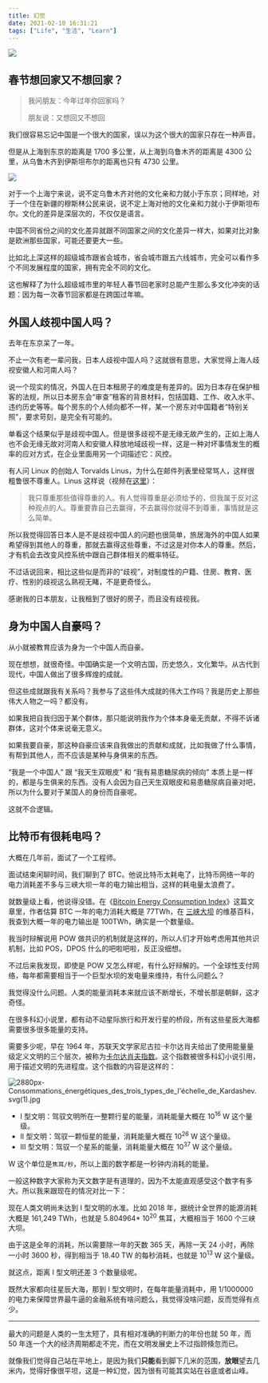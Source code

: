 ```yaml
---
title: 幻觉
date: 2021-02-10 16:31:21
tags: ["Life", "生活", "Learn"]
---
```


![](/illusion/1.webp)

## 春节想回家又不想回家？

> 我问朋友：今年过年你回家吗？
>
> 朋友说：又想回又不想回

我们很容易忘记中国是一个很大的国家，误以为这个很大的国家只存在一种声音。

但是从上海到东京的距离是 1700 多公里，从上海到乌鲁木齐的距离是 4300 公里，从乌鲁木齐到伊斯坦布尔的距离也只有 4730 公里。

![](/illusion/2.webp)

对于一个上海宁来说，说不定乌鲁木齐对他的文化亲和力就小于东京；同样地，对于一个住在新疆的穆斯林公民来说，说不定上海对他的文化亲和力就小于伊斯坦布尔。文化的差异是深层次的，不仅仅是语言。

中国不同省份之间的文化差异就跟不同国家之间的文化差异一样大，如果对比对象是欧洲那些国家，可能还要更大一些。

比如北上深这样的超级城市跟省会城市，省会城市跟五六线城市，完全可以看作多个不同发展程度的国家，拥有完全不同的文化。

这也解释了为什么超级城市里的年轻人春节回老家时总能产生那么多文化冲突的话题：因为每一次春节回家都是在跨国过年嘛。

## 外国人歧视中国人吗？

去年在东京呆了一年。

不止一次有老一辈问我，日本人歧视中国人吗？这就很有意思，大家觉得上海人歧视安徽人和河南人吗？

说一个现实的情况，外国人在日本租房子的难度是有差异的。因为日本存在保护租客的法规，所以日本房东会“审查”租客的背景材料，包括国籍、工作、收入水平、违约历史等等。每个房东的个人倾向都不一样，某一个房东对中国籍者“特别关照”，要求苛刻，是完全有可能的。

单看这个结果似乎是歧视中国人。但是很多歧视不是无缘无故产生的，正如上海人也不会无缘无故对河南人和安徽人释放地域歧视一样，这是一种对坏事情发生的概率的应对方式，在企业里面用另一个词描述它：风控。

有人问 Linux 的创始人 Torvalds Linus，为什么在邮件列表里经常骂人，这样很粗鲁很不尊重人。Linus 这样说（视频在[这里](https://www.youtube.com/watch?v=JZ017D_JOPY)）：

> 我只尊重那些值得尊重的人。有人觉得尊重是必须给予的，但我属于反对这种观点的人。尊重要靠自己去赢得，不去赢得你就得不到尊重，事情就是这么简单。

所以我觉得回答日本人是不是歧视中国人的问题也很简单，旅居海外的中国人如果希望得到其他人的尊重，那就去赢得这些尊重，不过这是对你本人的尊重。然后，才有机会去改变风控系统中跟自己群体相关的概率特征。

不过话说回来，相比这些似是而非的“歧视”，对制度性的户籍、住房、教育、医疗、性别的歧视这么熟视无睹，不是更奇怪么。

感谢我的日本朋友，让我租到了很好的房子，而且没有歧视我。

## 身为中国人自豪吗？

从小就被教育应该为身为一个中国人而自豪。

现在想想，就很奇怪。中国确实是一个文明古国，历史悠久，文化繁华。从古代到现代，中国人做出了很多辉煌的成就。

但这些成就跟我有关系吗？我参与了这些伟大成就的伟大工作吗？我是历史上那些伟大人物之一吗？都没有。

如果我把自我归因于某个群体，那只能说明我作为个体本身毫无贡献，不得不诉诸群体，这对个体来说毫无意义。

如果我要自豪，那这种自豪应该来自我做出的贡献和成就，比如我做了什么事情，有帮到其他人，而不应该是某种与身俱来的东西。

“我是一个中国人” 跟 “我天生双眼皮” 和 “我有易患糖尿病的倾向” 本质上是一样的，都是与生俱来的东西。没有人会因为自己天生双眼皮和易患糖尿病自豪对吧，所以为什么要对于某国人的身份而自豪呢。

这就不合逻辑。

## 比特币有很耗电吗？

大概在几年前，面试了一个工程师。

面试结束闲聊时间，我们聊到了 BTC。他说比特币太耗电了，比特币网络一年的电力消耗差不多与三峡大坝一年的电力输出相当，这样的耗电量太浪费了。

就数量级上看，他说得没错。在《[Bitcoin Energy Consumption Index](https://digiconomist.net/bitcoin-energy-consumption)》这篇文章里，作者估算 BTC 一年的电力消耗大概是 77TWh，在 [三峡大坝](https://en.wikipedia.org/wiki/Three_Gorges_Dam) 的维基百科，我查到大概一年的电力输出是 100TWh，确实是一个数量级。

我当时辩解说用 POW 做共识的机制就是这样的，所以人们才开始考虑用其他共识机制，比如 POS，DPOS 什么的吧啦吧啦，反正没细想。

不过后来我发现，即使是 POW 又怎么样呢，有什么好辩解的。一个全球性支付网络，每年都需要相当于一个巨型水坝的发电量来维持，有什么问题么？

我觉得没什么问题。人类的能量消耗本来就应该不断增长，不增长那是朝鲜，这才奇怪。

在很多科幻小说里，都有动不动星际旅行和开发行星的桥段，所有这些星辰大海都需要很多很多能量的支持。

需要多少呢，早在 1964 年，苏联天文学家尼古拉·卡尔达肖夫给出了使用能量量级定义文明的三个层次，被称为[卡尔达肖夫指数](https://en.wikipedia.org/wiki/Kardashev_scale)。这个指数被很多科幻小说引用，用于描述文明的先进程度。这个指数的内容是这样的：

![2880px-Consommations_énergétiques_des_trois_types_de_l'échelle_de_Kardashev.svg(1).jpg](/illusion/3.webp)

- I 型文明：驾驭文明所在一整颗行星的能量，消耗能量大概在 10<sup>16</sup> W 这个量级。
- II 型文明：驾驭一颗恒星的能量，消耗能量大概在 10<sup>26</sup> W 这个量级。
- III 型文明：驾驭一个星系的能量，消耗能量大概在 10<sup>37</sup> W 这个量级。

W 这个单位是`焦耳/秒`，所以上面的数字都是一秒钟内消耗的能量。

一般这种数字大家称为天文数字是有道理的，因为不太能直观感受这个数字有多大。所以我来跟现在的情况对比一下：

现在人类文明尚未达到 I 型文明的水准。比如 2018 年，据统计全世界的能源消耗大概是 161,249 TWh，也就是 5.804964* 10<sup>20</sup> 焦耳，大概相当于 1600 个三峡大坝。

由于这是全年的消耗，所以需要除一年的天数 365 天，再除一天 24 小时，再除一小时 3600 秒，得到相当于 18.40 TW 的每秒消耗，也就是 10<sup>13</sup> W 这个量级。

就这点，距离 I 型文明还差 3 个数量级呢。

既然大家都向往星辰大海，那到 I 型文明时，在每年能量消耗中，用 1/1000000 的电力来保障世界最牛逼的金融系统有啥问题么，我觉得没啥问题，反而觉得有点少。

---

最大的问题是人类的一生太短了，具有相对准确的判断力的年份也就 50 年，而 50 年连一个大的经济周期都走不完，而在文明发展史上不过指顾倏忽而已。

就像我们觉得自己站在平地上，是因为我们**只能**看到脚下几米的范围，**放眼**望去几米内，觉得好像很平坦，这是一种幻觉，因为很有可能其实站在谷底或者山峰。